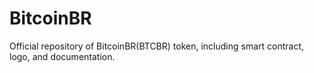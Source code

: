 # BitcoinBR
Official repository of BitcoinBR(BTCBR) token, including smart contract, logo, and documentation.
